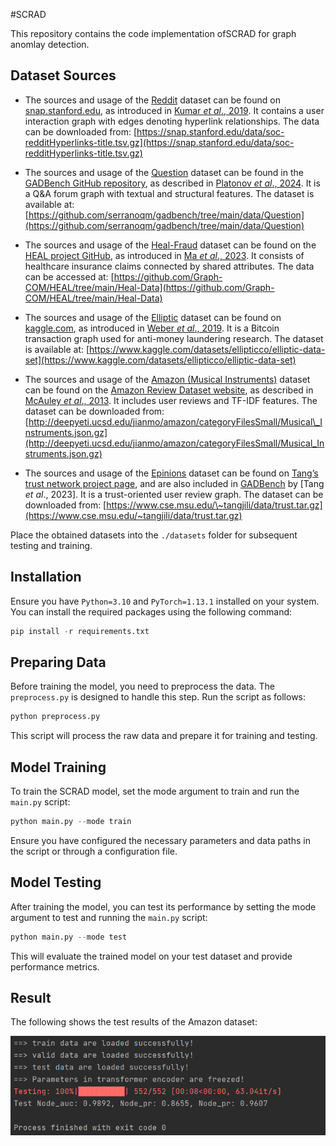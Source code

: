 #SCRAD

This repository contains the code implementation ofSCRAD for graph anomlay detection. 

## Dataset Sources
* The sources and usage of the [Reddit](https://snap.stanford.edu/data/soc-redditHyperlinks.html) dataset can be found on [snap.stanford.edu](https://snap.stanford.edu/data/soc-redditHyperlinks.html), as introduced in [Kumar *et al*., 2019](https://arxiv.org/abs/1902.07243). It contains a user interaction graph with edges denoting hyperlink relationships. The data can be downloaded from: [https://snap.stanford.edu/data/soc-redditHyperlinks-title.tsv.gz](https://snap.stanford.edu/data/soc-redditHyperlinks-title.tsv.gz)

* The sources and usage of the [Question](https://github.com/serranoqm/gadbench/tree/main/data/Question) dataset can be found in the [GADBench GitHub repository](https://github.com/serranoqm/gadbench), as described in [Platonov *et al*., 2024](https://arxiv.org/abs/2402.12847). It is a Q\&A forum graph with textual and structural features. The dataset is available at: [https://github.com/serranoqm/gadbench/tree/main/data/Question](https://github.com/serranoqm/gadbench/tree/main/data/Question)

* The sources and usage of the [Heal-Fraud](https://github.com/Graph-COM/HEAL) dataset can be found on the [HEAL project GitHub](https://github.com/Graph-COM/HEAL), as introduced in [Ma *et al*., 2023](https://arxiv.org/abs/2308.07873). It consists of healthcare insurance claims connected by shared attributes. The data can be accessed at: [https://github.com/Graph-COM/HEAL/tree/main/Heal-Data](https://github.com/Graph-COM/HEAL/tree/main/Heal-Data)

* The sources and usage of the [Elliptic](https://www.kaggle.com/datasets/ellipticco/elliptic-data-set) dataset can be found on [kaggle.com](https://www.kaggle.com/datasets/ellipticco/elliptic-data-set), as introduced in [Weber *et al*., 2019](https://arxiv.org/abs/1908.02591). It is a Bitcoin transaction graph used for anti-money laundering research. The dataset is available at: [https://www.kaggle.com/datasets/ellipticco/elliptic-data-set](https://www.kaggle.com/datasets/ellipticco/elliptic-data-set)

* The sources and usage of the [Amazon (Musical Instruments)](http://deepyeti.ucsd.edu/jianmo/amazon/categoryFilesSmall/Musical_Instruments.json.gz) dataset can be found on the [Amazon Review Dataset website](https://nijianmo.github.io/amazon/index.html), as described in [McAuley *et al*., 2013](https://cseweb.ucsd.edu/~jmcauley/pdfs/sna2013.pdf). It includes user reviews and TF-IDF features. The dataset can be downloaded from: [http://deepyeti.ucsd.edu/jianmo/amazon/categoryFilesSmall/Musical\_Instruments.json.gz](http://deepyeti.ucsd.edu/jianmo/amazon/categoryFilesSmall/Musical_Instruments.json.gz)

* The sources and usage of the [Epinions](https://www.cse.msu.edu/~tangjili/trust.html) dataset can be found on [Tang’s trust network project page](https://www.cse.msu.edu/~tangjili/trust.html), and are also included in [GADBench](https://arxiv.org/abs/2306.12251) by \[Tang *et al*., 2023]. It is a trust-oriented user review graph. The dataset can be downloaded from: [https://www.cse.msu.edu/\~tangjili/data/trust.tar.gz](https://www.cse.msu.edu/~tangjili/data/trust.tar.gz)

Place the obtained datasets into the `./datasets` folder for subsequent testing and training.


## Installation
Ensure you have `Python=3.10` and `PyTorch=1.13.1` installed on your system. You can install the required packages using the following command:

```python
pip install -r requirements.txt
```

## Preparing Data
Before training the model, you need to preprocess the data. The `preprocess.py` is designed to handle this step. Run the script as follows:
```python
python preprocess.py
```

This script will process the raw data and prepare it for training and testing.

## Model Training
To train the SCRAD model, set the mode argument to train and run the `main.py` script:
```python
python main.py --mode train
```

Ensure you have configured the necessary parameters and data paths in the script or through a configuration file.

## Model Testing
After training the model, you can test its performance by setting the mode argument to test and running the `main.py` script:
```python
python main.py --mode test
```

This will evaluate the trained model on your test dataset and provide performance metrics.

## Result
The following shows the test results of the Amazon dataset:

![](./fig/result.png)


